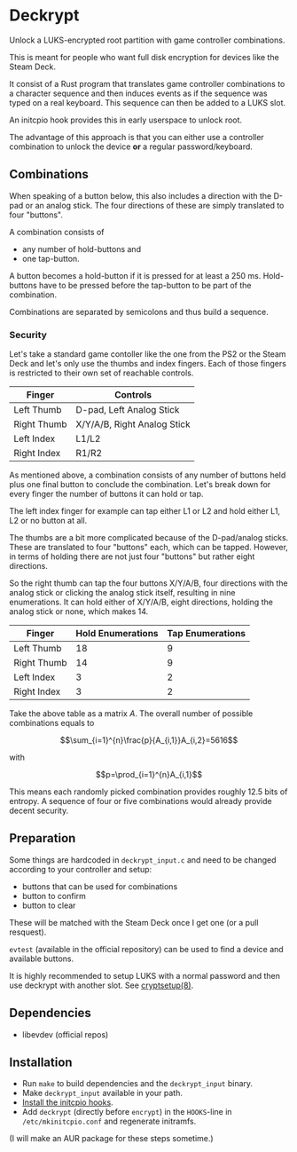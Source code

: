 # Deckrypt
Unlock a LUKS-encrypted root partition with game controller combinations.

This is meant for people who want full disk encryption for devices like the Steam Deck.

It consist of a Rust program that translates game controller combinations to a character sequence and then induces events as if the sequence was typed on a real keyboard. This sequence can then be added to a LUKS slot.

An initcpio hook provides this in early userspace to unlock root.

The advantage of this approach is that you can either use a controller combination to unlock the device **or** a regular password/keyboard.

## Combinations
When speaking of a button below, this also includes a direction with the D-pad or an analog stick. The four directions of these are simply translated to four "buttons".

A combination consists of
* any number of hold-buttons and
* one tap-button.

A button becomes a hold-button if it is pressed for at least a 250 ms. Hold-buttons have to be pressed before the tap-button to be part of the combination.

Combinations are separated by semicolons and thus build a sequence.

### Security
Let's take a standard game contoller like the one from the PS2 or the Steam Deck and let's only use the thumbs and index fingers. Each of those fingers is restricted to their own set of reachable controls.

| Finger |Controls |
| --- | --- |
| Left Thumb | D-pad, Left Analog Stick |
| Right Thumb | X/Y/A/B, Right Analog Stick |
| Left Index | L1/L2 |
| Right Index | R1/R2 |

As mentioned above, a combination consists of any number of buttons held plus one final button to conclude the combination. Let's break down for every finger the number of buttons it can hold or tap.

The left index finger for example can tap either L1 or L2 and hold either L1, L2 or no button at all.

The thumbs are a bit more complicated because of the D-pad/analog sticks. These are translated to four "buttons" each, which can be tapped. However, in terms of holding there are not just four "buttons" but rather eight directions.

So the right thumb can tap the four buttons X/Y/A/B, four directions with the analog stick or clicking the analog stick itself, resulting in nine enumerations. It can hold either of X/Y/A/B, eight directions, holding the analog stick or none, which makes 14.

| Finger | Hold Enumerations | Tap Enumerations |
| --- | --- | --- |
| Left Thumb | 18 | 9 |
| Right Thumb | 14 | 9 |
| Left Index | 3 | 2 |
| Right Index | 3 | 2 |

Take the above table as a matrix $A$. The overall number of possible combinations equals to

$$\sum_{i=1}^{n}\frac{p}{A_{i,1}}A_{i,2}=5616$$

with

$$p=\prod_{i=1}^{n}A_{i,1}$$

This means each randomly picked combination provides roughly 12.5 bits of entropy. A sequence of four or five combinations would already provide decent security.

## Preparation
Some things are hardcoded in `deckrypt_input.c` and need to be changed according to your controller and setup:
* buttons that can be used for combinations
* button to confirm
* button to clear

These will be matched with the Steam Deck once I get one (or a pull resquest).

`evtest` (available in the official repository) can be used to find a device and available buttons.

It is highly recommended to setup LUKS with a normal password and then use deckrypt with another slot. See [cryptsetup(8)](https://man.archlinux.org/man/cryptsetup.8.en).

## Dependencies
* libevdev (official repos)

## Installation
* Run `make` to build dependencies and the `deckrypt_input` binary.
* Make `deckrypt_input` available in your path.
* [Install the initcpio hooks](https://wiki.archlinux.org/title/Mkinitcpio#HOOKS).
* Add `deckrypt` (directly before `encrypt`) in the `HOOKS`-line in `/etc/mkinitcpio.conf` and regenerate initramfs.

(I will make an AUR package for these steps sometime.)
